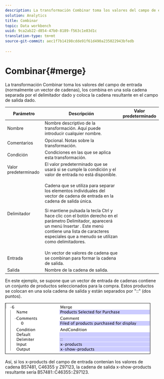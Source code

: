 ```yaml
---
description: La transformación Combinar toma los valores del campo de entrada (normalmente un vector de cadenas), los combina en una sola cadena separada por el delimitador dado y coloca la cadena resultante en el campo de salida dado.
solution: Analytics
title: Combinar
topic: Data workbench
uuid: 9ca2ab22-d854-47b0-8189-f563c1e83d1c
translation-type: tm+mt
source-git-commit: aec1f7b14198cdde91f61d490a235022943bfedb

---
```



# Combinar{#merge}

La transformación Combinar toma los valores del campo de entrada (normalmente un vector de cadenas), los combina en una sola cadena separada por el delimitador dado y coloca la cadena resultante en el campo de salida dado.

<table id="table_2458E008C9A14B31A774E6819D07E9BE"> 
 <thead> 
  <tr> 
   <th colname="col1" class="entry"> Parámetro </th> 
   <th colname="col2" class="entry"> Descripción </th> 
   <th colname="col3" class="entry"> Valor predeterminado </th> 
  </tr> 
 </thead>
 <tbody> 
  <tr> 
   <td colname="col1"> Nombre </td> 
   <td colname="col2"> Nombre descriptivo de la transformación. Aquí puede introducir cualquier nombre. </td> 
   <td colname="col3"></td> 
  </tr> 
  <tr> 
   <td colname="col1"> Comentarios </td> 
   <td colname="col2"> Opcional. Notas sobre la transformación. </td> 
   <td colname="col3"></td> 
  </tr> 
  <tr> 
   <td colname="col1"> Condición </td> 
   <td colname="col2"> Condiciones en las que se aplica esta transformación. </td> 
   <td colname="col3"></td> 
  </tr> 
  <tr> 
   <td colname="col1"> Valor predeterminado </td> 
   <td colname="col2"> El valor predeterminado que se usará si se cumple la condición y el valor de entrada no está disponible. </td> 
   <td colname="col3"></td> 
  </tr> 
  <tr> 
   <td colname="col1"> Delimitador </td> 
   <td colname="col2"> <p>Cadena que se utiliza para separar los elementos individuales del vector de cadena de entrada en la cadena de salida única. </p> <p> Si mantiene pulsada la tecla Ctrl y hace clic con el botón derecho en el parámetro Delimitador, aparecerá un menú <span class="wintitle"> Insertar</span> . Este menú contiene una lista de caracteres especiales que a menudo se utilizan como delimitadores. </p> </td> 
   <td colname="col3"></td> 
  </tr> 
  <tr> 
   <td colname="col1"> Entrada </td> 
   <td colname="col2"> Un vector de valores de cadena que se combinan para formar la cadena de salida. </td> 
   <td colname="col3"></td> 
  </tr> 
  <tr> 
   <td colname="col1"> Salida </td> 
   <td colname="col2"> Nombre de la cadena de salida. </td> 
   <td colname="col3"></td> 
  </tr> 
 </tbody> 
</table>

En este ejemplo, se supone que un vector de entrada de cadenas contiene un conjunto de productos seleccionados para la compra. Estos productos se colocan en una sola cadena de salida y están separados por &quot;::&quot; (dos puntos).

![](assets/cfg_TransformationType_Merge.png)

Así, si los x-products del campo de entrada contenían los valores de cadena B57481, C46355 y Z97123, la cadena de salida x-show-products resultante sería B57481::C46355::Z97123.

